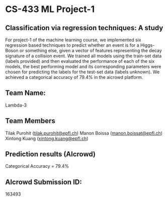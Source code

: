 # CS-433 ML Project-1
## Classification via regression techniques: A study
For project-1 of the machine learning course,  we  implemented  six  regression
based  techniques  to  predict whether an event is for a Higgs-Boson or something else,
given a vector  of  features  representing  the  decay  signature  of  a  collision event.
We  trained  all  models  using  the  train-set  data  (labels  provided) and then evaluated the performance of each of the six models,
the  best  performing  model  and  its  corresponding  parameters were chosen for predicting the labels for the test-set data (labels unknown). 
We achieved a categorical accuracy of 79.4% in the aicrowd platform.

## Team Name:
Lambda-3 

## Team Members
Tilak Purohit (tilak.purohit@epfl.ch)
Manon Boissa (manon.boissat@epfl.ch)
Xintong Kuang (xintong.kuang@epfl.ch)

## Prediction results (AIcrowd)
Categorical Accuracy = 79.4%

## AIcrowd Submission ID:
163493

